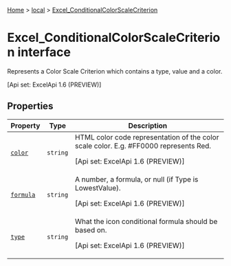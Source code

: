 [Home](./index) &gt; [local](local.md) &gt; [Excel\_ConditionalColorScaleCriterion](local.excel_conditionalcolorscalecriterion.md)

# Excel\_ConditionalColorScaleCriterion interface

Represents a Color Scale Criterion which contains a type, value and a color. 

 \[Api set: ExcelApi 1.6 (PREVIEW)\]

## Properties

|  Property | Type | Description |
|  --- | --- | --- |
|  [`color`](local.excel_conditionalcolorscalecriterion.color.md) | `string` | HTML color code representation of the color scale color. E.g. \#FF0000 represents Red. <p/> \[Api set: ExcelApi 1.6 (PREVIEW)\] |
|  [`formula`](local.excel_conditionalcolorscalecriterion.formula.md) | `string` | A number, a formula, or null (if Type is LowestValue). <p/> \[Api set: ExcelApi 1.6 (PREVIEW)\] |
|  [`type`](local.excel_conditionalcolorscalecriterion.type.md) | `string` | What the icon conditional formula should be based on. <p/> \[Api set: ExcelApi 1.6 (PREVIEW)\] |

